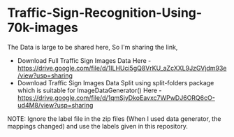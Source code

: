# Traffic-Sign-Recognition-Using-70k-images

The Data is large to be shared here, So I'm sharing the link,
* Download Full Traffic Sign Images Data Here - https://drive.google.com/file/d/1ILHUci5gQ8VrKU_aZcXXL9JzGVjdm93e/view?usp=sharing
* Download Traffic Sign Images Data Split using split-folders package which is suitable for ImageDataGenerator() Here - https://drive.google.com/file/d/1qmSjyDkoEavxc7WPwDJ6ORQ6cO-ud4M8/view?usp=sharing

NOTE: Ignore the label file in the zip files (When I used data generator, the mappings changed) and use the labels given in this repository.



